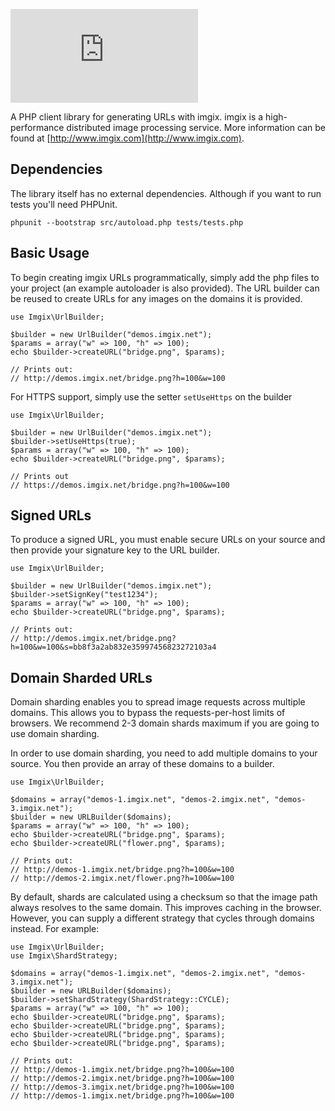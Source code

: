 ![imgix logo](https://assets.imgix.net/imgix-logo-web-2014.pdf?page=2&fm=png&w=200&h=200)

A PHP client library for generating URLs with imgix. imgix is a high-performance
distributed image processing service. More information can be found at
[http://www.imgix.com](http://www.imgix.com).  


Dependencies
------------

The library itself has no external dependencies. Although if you want to run tests you'll need PHPUnit.

`phpunit --bootstrap src/autoload.php tests/tests.php`

Basic Usage
-----------

To begin creating imgix URLs programmatically, simply add the php files to your project (an example autoloader is also provided). The URL builder can be reused to create URLs for any
images on the domains it is provided.

    use Imgix\UrlBuilder;

    $builder = new UrlBuilder("demos.imgix.net");
    $params = array("w" => 100, "h" => 100);
    echo $builder->createURL("bridge.png", $params);

    // Prints out:
    // http://demos.imgix.net/bridge.png?h=100&w=100

For HTTPS support, simply use the setter `setUseHttps` on the builder


    use Imgix\UrlBuilder;

    $builder = new UrlBuilder("demos.imgix.net");
    $builder->setUseHttps(true);
    $params = array("w" => 100, "h" => 100);
    echo $builder->createURL("bridge.png", $params);

    // Prints out
    // https://demos.imgix.net/bridge.png?h=100&w=100


Signed URLs
-----------

To produce a signed URL, you must enable secure URLs on your source and then
provide your signature key to the URL builder.


    use Imgix\UrlBuilder;

    $builder = new UrlBuilder("demos.imgix.net");
    $builder->setSignKey("test1234");
    $params = array("w" => 100, "h" => 100);
    echo $builder->createURL("bridge.png", $params);

    // Prints out:
    // http://demos.imgix.net/bridge.png?h=100&w=100&s=bb8f3a2ab832e35997456823272103a4


Domain Sharded URLs
-------------------

Domain sharding enables you to spread image requests across multiple domains.
This allows you to bypass the requests-per-host limits of browsers. We
recommend 2-3 domain shards maximum if you are going to use domain sharding.

In order to use domain sharding, you need to add multiple domains to your 
source. You then provide an array of these domains to a builder.


    use Imgix\UrlBuilder;

    $domains = array("demos-1.imgix.net", "demos-2.imgix.net", "demos-3.imgix.net");
    $builder = new URLBuilder($domains);
    $params = array("w" => 100, "h" => 100);
    echo $builder->createURL("bridge.png", $params);
    echo $builder->createURL("flower.png", $params);

    // Prints out:
    // http://demos-1.imgix.net/bridge.png?h=100&w=100
    // http://demos-2.imgix.net/flower.png?h=100&w=100


By default, shards are calculated using a checksum so that the image path
always resolves to the same domain. This improves caching in the browser. 
However, you can supply a different strategy that cycles through domains 
instead. For example:

    use Imgix\UrlBuilder;
    use Imgix\ShardStrategy;

    $domains = array("demos-1.imgix.net", "demos-2.imgix.net", "demos-3.imgix.net");
    $builder = new URLBuilder($domains);
    $builder->setShardStrategy(ShardStrategy::CYCLE);
    $params = array("w" => 100, "h" => 100);
    echo $builder->createURL("bridge.png", $params);
    echo $builder->createURL("bridge.png", $params);
    echo $builder->createURL("bridge.png", $params);
    echo $builder->createURL("bridge.png", $params);

    // Prints out:
    // http://demos-1.imgix.net/bridge.png?h=100&w=100
    // http://demos-2.imgix.net/bridge.png?h=100&w=100
    // http://demos-3.imgix.net/bridge.png?h=100&w=100
    // http://demos-1.imgix.net/bridge.png?h=100&w=100
